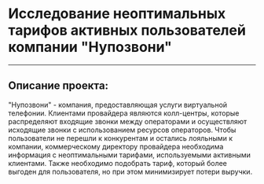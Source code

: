 # Исследование неоптимальных тарифов активных пользователей компании "Нупозвони"
---
## Описание проекта:
"Нупозвони" - компания, предоставляющая услуги виртуальной телефонии. Клиентами провайдера являются колл-центры, которые распределяют входящие звонки между операторами и осуществляют исходящие звонки с использованием ресурсов операторов. Чтобы пользователи не перешли к конкурентам и остались лояльными к компании, коммерческому директору провайдера необходима информация с неоптимальными тарифами, используемыми активными клиентами. Также необходимо подобрать тариф, который более выгоден для пользователя, но при этом минимизирует потери выручки.

